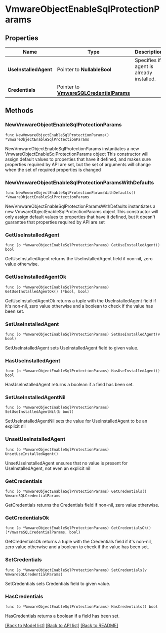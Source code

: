 # VmwareObjectEnableSqlProtectionParams

## Properties

Name | Type | Description | Notes
------------ | ------------- | ------------- | -------------
**UseInstalledAgent** | Pointer to **NullableBool** | Specifies if agent is already installed. | [optional] 
**Credentials** | Pointer to [**VmwareSQLCredentialParams**](VmwareSQLCredentialParams.md) |  | [optional] 

## Methods

### NewVmwareObjectEnableSqlProtectionParams

`func NewVmwareObjectEnableSqlProtectionParams() *VmwareObjectEnableSqlProtectionParams`

NewVmwareObjectEnableSqlProtectionParams instantiates a new VmwareObjectEnableSqlProtectionParams object
This constructor will assign default values to properties that have it defined,
and makes sure properties required by API are set, but the set of arguments
will change when the set of required properties is changed

### NewVmwareObjectEnableSqlProtectionParamsWithDefaults

`func NewVmwareObjectEnableSqlProtectionParamsWithDefaults() *VmwareObjectEnableSqlProtectionParams`

NewVmwareObjectEnableSqlProtectionParamsWithDefaults instantiates a new VmwareObjectEnableSqlProtectionParams object
This constructor will only assign default values to properties that have it defined,
but it doesn't guarantee that properties required by API are set

### GetUseInstalledAgent

`func (o *VmwareObjectEnableSqlProtectionParams) GetUseInstalledAgent() bool`

GetUseInstalledAgent returns the UseInstalledAgent field if non-nil, zero value otherwise.

### GetUseInstalledAgentOk

`func (o *VmwareObjectEnableSqlProtectionParams) GetUseInstalledAgentOk() (*bool, bool)`

GetUseInstalledAgentOk returns a tuple with the UseInstalledAgent field if it's non-nil, zero value otherwise
and a boolean to check if the value has been set.

### SetUseInstalledAgent

`func (o *VmwareObjectEnableSqlProtectionParams) SetUseInstalledAgent(v bool)`

SetUseInstalledAgent sets UseInstalledAgent field to given value.

### HasUseInstalledAgent

`func (o *VmwareObjectEnableSqlProtectionParams) HasUseInstalledAgent() bool`

HasUseInstalledAgent returns a boolean if a field has been set.

### SetUseInstalledAgentNil

`func (o *VmwareObjectEnableSqlProtectionParams) SetUseInstalledAgentNil(b bool)`

 SetUseInstalledAgentNil sets the value for UseInstalledAgent to be an explicit nil

### UnsetUseInstalledAgent
`func (o *VmwareObjectEnableSqlProtectionParams) UnsetUseInstalledAgent()`

UnsetUseInstalledAgent ensures that no value is present for UseInstalledAgent, not even an explicit nil
### GetCredentials

`func (o *VmwareObjectEnableSqlProtectionParams) GetCredentials() VmwareSQLCredentialParams`

GetCredentials returns the Credentials field if non-nil, zero value otherwise.

### GetCredentialsOk

`func (o *VmwareObjectEnableSqlProtectionParams) GetCredentialsOk() (*VmwareSQLCredentialParams, bool)`

GetCredentialsOk returns a tuple with the Credentials field if it's non-nil, zero value otherwise
and a boolean to check if the value has been set.

### SetCredentials

`func (o *VmwareObjectEnableSqlProtectionParams) SetCredentials(v VmwareSQLCredentialParams)`

SetCredentials sets Credentials field to given value.

### HasCredentials

`func (o *VmwareObjectEnableSqlProtectionParams) HasCredentials() bool`

HasCredentials returns a boolean if a field has been set.


[[Back to Model list]](../README.md#documentation-for-models) [[Back to API list]](../README.md#documentation-for-api-endpoints) [[Back to README]](../README.md)


